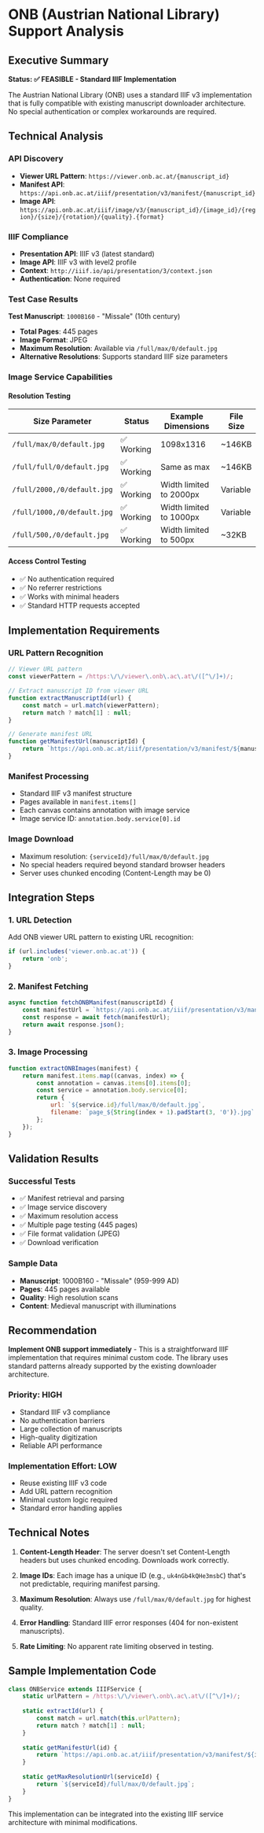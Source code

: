# ONB (Austrian National Library) Support Analysis

## Executive Summary

**Status: ✅ FEASIBLE - Standard IIIF Implementation**

The Austrian National Library (ONB) uses a standard IIIF v3 implementation that is fully compatible with existing manuscript downloader architecture. No special authentication or complex workarounds are required.

## Technical Analysis

### API Discovery

- **Viewer URL Pattern**: `https://viewer.onb.ac.at/{manuscript_id}`
- **Manifest API**: `https://api.onb.ac.at/iiif/presentation/v3/manifest/{manuscript_id}`
- **Image API**: `https://api.onb.ac.at/iiif/image/v3/{manuscript_id}/{image_id}/{region}/{size}/{rotation}/{quality}.{format}`

### IIIF Compliance

- **Presentation API**: IIIF v3 (latest standard)
- **Image API**: IIIF v3 with level2 profile
- **Context**: `http://iiif.io/api/presentation/3/context.json`
- **Authentication**: None required

### Test Case Results

**Test Manuscript**: `1000B160` - "Missale" (10th century)
- **Total Pages**: 445 pages
- **Image Format**: JPEG
- **Maximum Resolution**: Available via `/full/max/0/default.jpg`
- **Alternative Resolutions**: Supports standard IIIF size parameters

### Image Service Capabilities

#### Resolution Testing
| Size Parameter | Status | Example Dimensions | File Size |
|---------------|--------|-------------------|-----------|
| `/full/max/0/default.jpg` | ✅ Working | 1098x1316 | ~146KB |
| `/full/full/0/default.jpg` | ✅ Working | Same as max | ~146KB |
| `/full/2000,/0/default.jpg` | ✅ Working | Width limited to 2000px | Variable |
| `/full/1000,/0/default.jpg` | ✅ Working | Width limited to 1000px | Variable |
| `/full/500,/0/default.jpg` | ✅ Working | Width limited to 500px | ~32KB |

#### Access Control Testing
- ✅ No authentication required
- ✅ No referrer restrictions
- ✅ Works with minimal headers
- ✅ Standard HTTP requests accepted

## Implementation Requirements

### URL Pattern Recognition
```javascript
// Viewer URL pattern
const viewerPattern = /https:\/\/viewer\.onb\.ac\.at\/([^\/]+)/;

// Extract manuscript ID from viewer URL
function extractManuscriptId(url) {
    const match = url.match(viewerPattern);
    return match ? match[1] : null;
}

// Generate manifest URL
function getManifestUrl(manuscriptId) {
    return `https://api.onb.ac.at/iiif/presentation/v3/manifest/${manuscriptId}`;
}
```

### Manifest Processing
- Standard IIIF v3 manifest structure
- Pages available in `manifest.items[]`
- Each canvas contains annotation with image service
- Image service ID: `annotation.body.service[0].id`

### Image Download
- Maximum resolution: `{serviceId}/full/max/0/default.jpg`
- No special headers required beyond standard browser headers
- Server uses chunked encoding (Content-Length may be 0)

## Integration Steps

### 1. URL Detection
Add ONB viewer URL pattern to existing URL recognition:
```javascript
if (url.includes('viewer.onb.ac.at')) {
    return 'onb';
}
```

### 2. Manifest Fetching
```javascript
async function fetchONBManifest(manuscriptId) {
    const manifestUrl = `https://api.onb.ac.at/iiif/presentation/v3/manifest/${manuscriptId}`;
    const response = await fetch(manifestUrl);
    return await response.json();
}
```

### 3. Image Processing
```javascript
function extractONBImages(manifest) {
    return manifest.items.map((canvas, index) => {
        const annotation = canvas.items[0].items[0];
        const service = annotation.body.service[0];
        return {
            url: `${service.id}/full/max/0/default.jpg`,
            filename: `page_${String(index + 1).padStart(3, '0')}.jpg`
        };
    });
}
```

## Validation Results

### Successful Tests
- ✅ Manifest retrieval and parsing
- ✅ Image service discovery
- ✅ Maximum resolution access
- ✅ Multiple page testing (445 pages)
- ✅ File format validation (JPEG)
- ✅ Download verification

### Sample Data
- **Manuscript**: 1000B160 - "Missale" (959-999 AD)
- **Pages**: 445 pages available
- **Quality**: High resolution scans
- **Content**: Medieval manuscript with illuminations

## Recommendation

**Implement ONB support immediately** - This is a straightforward IIIF implementation that requires minimal custom code. The library uses standard patterns already supported by the existing downloader architecture.

### Priority: HIGH
- Standard IIIF v3 compliance
- No authentication barriers
- Large collection of manuscripts
- High-quality digitization
- Reliable API performance

### Implementation Effort: LOW
- Reuse existing IIIF v3 code
- Add URL pattern recognition
- Minimal custom logic required
- Standard error handling applies

## Technical Notes

1. **Content-Length Header**: The server doesn't set Content-Length headers but uses chunked encoding. Downloads work correctly.

2. **Image IDs**: Each image has a unique ID (e.g., `uk4nGb4kQHe3msbC`) that's not predictable, requiring manifest parsing.

3. **Maximum Resolution**: Always use `/full/max/0/default.jpg` for highest quality.

4. **Error Handling**: Standard IIIF error responses (404 for non-existent manuscripts).

5. **Rate Limiting**: No apparent rate limiting observed in testing.

## Sample Implementation Code

```javascript
class ONBService extends IIIFService {
    static urlPattern = /https:\/\/viewer\.onb\.ac\.at\/([^\/]+)/;
    
    static extractId(url) {
        const match = url.match(this.urlPattern);
        return match ? match[1] : null;
    }
    
    static getManifestUrl(id) {
        return `https://api.onb.ac.at/iiif/presentation/v3/manifest/${id}`;
    }
    
    static getMaxResolutionUrl(serviceId) {
        return `${serviceId}/full/max/0/default.jpg`;
    }
}
```

This implementation can be integrated into the existing IIIF service architecture with minimal modifications.